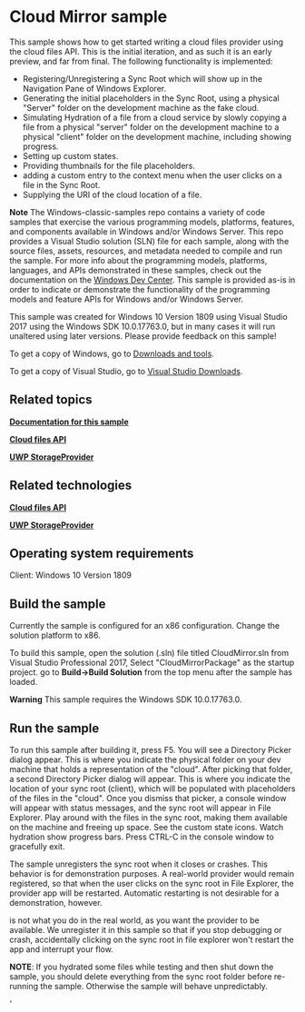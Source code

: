 Cloud Mirror sample
==============================

This sample shows how to get started writing a cloud files provider using the cloud files API.
This is the initial iteration, and as such it is an early preview, and far from final.
The following functionality is implemented:
* Registering/Unregistering a Sync Root which will show up in the Navigation Pane of Windows Explorer.
* Generating the initial placeholders in the Sync Root, using a physical "Server" folder on the development machine as the fake cloud.
* Simulating Hydration of a file from a cloud service by slowly copying a file from a physical "server" folder on the development machine to a physical "client" folder on the development machine, including showing progress.
* Setting up custom states.
* Providing thumbnails for the file placeholders.
* adding a custom entry to the context menu when the user clicks on a file in the Sync Root.
* Supplying the URI of the cloud location of a file.

**Note**   The Windows-classic-samples repo contains a variety of code samples that exercise the various programming models, platforms, features, and components available in Windows and/or Windows Server. This repo provides a Visual Studio solution (SLN) file for each sample, along with the source files, assets, resources, and metadata needed to compile and run the sample. For more info about the programming models, platforms, languages, and APIs demonstrated in these samples, check out the documentation on the [Windows Dev Center](https://dev.windows.com). This sample is provided as-is in order to indicate or demonstrate the functionality of the programming models and feature APIs for Windows and/or Windows Server.

This sample was created for Windows 10 Version 1809 using Visual Studio 2017 using the Windows SDK 10.0.17763.0, but in many cases it will run unaltered using later versions. Please provide feedback on this sample!

To get a copy of Windows, go to [Downloads and tools](http://go.microsoft.com/fwlink/p/?linkid=301696).

To get a copy of Visual Studio, go to [Visual Studio Downloads](http://go.microsoft.com/fwlink/p/?linkid=301697).

Related topics
--------------

[**Documentation for this sample**](https://docs.microsoft.com/windows/desktop/cfapi/build-a-cloud-file-sync-engine)

[**Cloud files API**](https://docs.microsoft.com/en-us/windows/desktop/cfApi/cloud-files-api-portal)

[**UWP StorageProvider**](https://docs.microsoft.com/en-us/uwp/api/windows.storage.provider)


Related technologies
--------------------

[**Cloud files API**](https://docs.microsoft.com/en-us/windows/desktop/cfApi/cloud-files-api-portal)

[**UWP StorageProvider**](https://docs.microsoft.com/en-us/uwp/api/windows.storage.provider)

Operating system requirements
-----------------------------

Client: Windows 10 Version 1809

Build the sample
----------------

Currently the sample is configured for an x86 configuration. Change the solution platform to x86.

To build this sample, open the solution (.sln) file titled CloudMirror.sln from Visual Studio Professional 2017, Select "CloudMirrorPackage" as the startup project. go to **Build-\>Build Solution** from the top menu after the sample has loaded.

**Warning**  This sample requires the Windows SDK 10.0.17763.0.

Run the sample
--------------

To run this sample after building it, press F5.
You will see a Directory Picker dialog appear. This is where you indicate the physical folder on your dev machine that holds a representation of the "cloud".
After picking that folder, a second Directory Picker dialog will appear. This is where you indicate the location of your sync root (client), which will be populated with placeholders of the files in the "cloud".
Once you dismiss that picker, a console window will appear with status messages, and the sync root will appear in File Explorer.
Play around with the files in the sync root, making them available on the machine and freeing up space. See the custom state icons. Watch hydration show progress bars.
Press CTRL-C in the console window to gracefully exit.

The sample unregisters the sync root when it closes or crashes. This behavior is for demonstration purposes. A real-world provider would remain registered, so that when the user clicks on the sync root in File Explorer, the provider app will be restarted. Automatic restarting is not desirable for a demonstration, however.

is not what you do in the real world, as you want the provider to be available. We unregister it in this sample so that if you stop debugging or crash, accidentally clicking on the sync root in file explorer won't restart the app and interrupt your flow.

**NOTE**: If you hydrated some files while testing and then shut down the sample, you should delete everything from the sync root folder before re-running the sample. Otherwise the sample will behave unpredictably.

'

